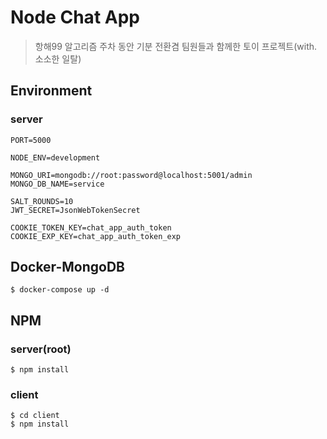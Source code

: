 # Node Chat App

> 항해99 알고리즘 주차 동안 기분 전환겸 팀원들과 함께한 토이 프로젝트(with. 소소한 일탈)

## Environment

### server

```env
PORT=5000

NODE_ENV=development

MONGO_URI=mongodb://root:password@localhost:5001/admin
MONGO_DB_NAME=service

SALT_ROUNDS=10
JWT_SECRET=JsonWebTokenSecret

COOKIE_TOKEN_KEY=chat_app_auth_token
COOKIE_EXP_KEY=chat_app_auth_token_exp
```

## Docker-MongoDB

```
$ docker-compose up -d
```

## NPM 

### server(root)

```
$ npm install
```

### client
```
$ cd client
$ npm install 
```